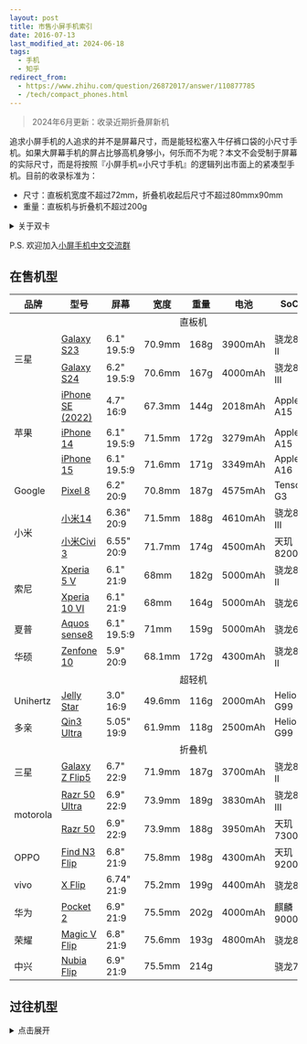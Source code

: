 ```yaml
---
layout: post
title: 市售小屏手机索引
date: 2016-07-13
last_modified_at: 2024-06-18
tags:
  - 手机
  - 知乎
redirect_from:
  - https://www.zhihu.com/question/26872017/answer/110877785
  - /tech/compact_phones.html
---
```

> 2024年6月更新：收录近期折叠屏新机

追求小屏手机的人追求的并不是屏幕尺寸，而是能轻松塞入牛仔裤口袋的小尺寸手机。如果大屏幕手机的屏占比够高机身够小，何乐而不为呢？本文不会受制于屏幕的实际尺寸，而是将按照『小屏手机=小尺寸手机』的逻辑列出市面上的紧凑型手机。目前的收录标准为：

- 尺寸：直板机宽度不超过72mm，折叠机收起后尺寸不超过80mmx90mm
- 重量：直板机与折叠机不超过200g

<details><summary>关于双卡</summary>
	<ul>
		<li>p: 实体SIM卡</li>
		<li>e: eSIM卡</li>
		<li>p+p: 双卡槽，不支持eSIM</li>
		<li>p+p/e: 双卡槽，支持双实体卡或实体+eSIM双卡双待</li>
		<li>p+e: 单卡槽，支持实体+eSIM双卡双待</li>
		<li>p/e+e: 单卡槽，支持双eSIM或者实体+eSIM双卡双待</li>
	</ul>
	<p><a href="https://bmzhp.com/uncategorized/516.html" target="_blank">ESIM支持情况</a>因销售市场而异。中国移动、中国电信、中国联通的ESIM业务仅限于手表、平板，并没有开放手机端业务，因此表中列出的全部手机的国行版本都是不支持ESIM的。</p>
</details>

P.S. 欢迎加入[小屏手机中文交流群](https://t.me/compact_phones)
## 在售机型

<table>
<thead><tr>
	<th>品牌</th>
	<th>型号</th>
	<th>屏幕</th>
	<th>宽度</th>
	<th>重量</th>
	<th>电池</th>
	<th>SoC</th>
	<th>双卡</th>
	<th>年份</th>
</tr>
</thead>
<tbody>
<tr>
	<td colspan="9" style="text-align:center">直板机</td>
</tr>
<tr>
	<td rowspan="2">三星</td>
	<td><a href="https://www.samsung.com/cn/smartphones/galaxy-s23/" target="_blank">Galaxy S23</a></td>
	<td>6.1" 19.5:9</td>
	<td>70.9mm</td>
	<td>168g</td>
	<td>3900mAh</td>
	<td>骁龙8 II</td>
	<td>p+p/e</td>
	<td>2023</td>
</tr>
<tr>
	<td><a href="https://www.samsung.com/cn/smartphones/galaxy-s24/" target="_blank">Galaxy S24</a></td>
	<td>6.2" 19.5:9</td>
	<td>70.6mm</td>
	<td>167g</td>
	<td>4000mAh</td>
	<td>骁龙8 III</td>
	<td>p+p/e</td>
	<td>2024</td>
</tr>
<tr>
	<td rowspan="3">苹果</td>
	<td><a href="https://www.apple.com.cn/iphone-se/" target="_blank">iPhone SE (2022)</a></td>
	<td>4.7" 16:9</td>
	<td>67.3mm</td>
	<td>144g</td>
	<td>2018mAh</td>
	<td>Apple A15</td>
	<td>p+e</td>
	<td>2022</td>
</tr>
<tr>
	<td><a href="https://www.apple.com.cn/iphone-14/" target="_blank">iPhone 14</a></td>
	<td>6.1" 19.5:9</td>
	<td>71.5mm</td>
	<td>172g</td>
	<td>3279mAh</td>
	<td>Apple A15</td>
	<td>p+p p/e+e</td>
	<td>2022</td>
</tr>
<tr>
	<td><a href="https://www.apple.com.cn/iphone-15/" target="_blank">iPhone 15</a></td>
	<td>6.1" 19.5:9</td>
	<td>71.6mm</td>
	<td>171g</td>
	<td>3349mAh</td>
	<td>Apple A16</td>
	<td>p+p p/e+e</td>
	<td>2023</td>
</tr>
<tr>
	<td rowspan="1">Google</td>
	<td><a href="https://store.google.com/us/product/pixel_8" target="_blank">Pixel 8</a></td>
	<td>6.2" 20:9</td>
	<td>70.8mm</td>
	<td>187g</td>
	<td>4575mAh</td>
	<td>Tensor G3</td>
	<td>p/e+e</td>
	<td>2023</td>
</tr>
<tr>
	<td rowspan="2">小米</td>
	<td><a href="https://www.mi.com/xiaomi-14" target="_blank">小米14</a></td>
	<td>6.36" 20:9</td>
	<td>71.5mm</td>
	<td>188g</td>
	<td>4610mAh</td>
	<td>骁龙8 III</td>
	<td>p+p/e</td>
	<td>2023</td>
</tr>
<tr>
	<td><a href="https://www.mi.com/xiaomi-civi-3" target="_blank">小米Civi 3</a></td>
	<td>6.55" 20:9</td>
	<td>71.7mm</td>
	<td>174g</td>
	<td>4500mAh</td>
	<td>天玑8200U</td>
	<td>p+p</td>
	<td>2023</td>
</tr>
<tr>
	<td rowspan="2">索尼</td>
	<td><a href="https://www.sonystyle.com.cn/products/xperia/xperia_5m5/xperia_5m5_blue.html" target="_blank">Xperia 5 V</a></td>
	<td>6.1" 21:9</td>
	<td>68mm</td>
	<td>182g</td>
	<td>5000mAh</td>
	<td>骁龙8 II</td>
	<td>p+p/e</td>
	<td>2023</td>
</tr>
<tr>
	<td><a href="https://www.sony.com.hk/zh/smartphones/products/xperia-10m6" target="_blank">Xperia 10 VI</a></td>
	<td>6.1" 21:9</td>
	<td>68mm</td>
	<td>164g</td>
	<td>5000mAh</td>
	<td>骁龙6</td>
	<td>p+p/e</td>
	<td>2024</td>
</tr>
<tr>
	<td rowspan="1">夏普</td>
	<td><a href="https://jp.sharp/products/aquos-sense8" target="_blank">Aquos sense8</a></td>
	<td>6.1" 19.5:9</td>
	<td>71mm</td>
	<td>159g</td>
	<td>5000mAh</td>
	<td>骁龙6</td>
	<td>p+e</td>
	<td>2023</td>
</tr>
<tr>
	<td>华硕</td>
	<td><a href="https://www.asus.com/us/mobile-handhelds/phones/zenfone/zenfone-10" target="_blank">Zenfone 10</a></td>
	<td>5.9" 20:9</td>
	<td>68.1mm</td>
	<td>172g</td>
	<td>4300mAh</td>
	<td>骁龙8 II</td>
	<td>p+p</td>
	<td>2023</td>
</tr>
<tr>
	<td colspan="9" style="text-align:center">超轻机</td>
</tr>
<tr>
	<td rowspan="1">Unihertz</td>
	<td><a href="https://item.jd.com/10081652740282.html" target="_blank">Jelly Star</a></td>
	<td>3.0" 16:9</td>
	<td>49.6mm</td>
	<td>116g</td>
	<td>2000mAh</td>
	<td>Helio G99</td>
	<td>p+p</td>
	<td>2023</td>
</tr>
<tr>
	<td rowspan="1">多亲</td>
	<td><a href="https://item.jd.com/100062650381.html" target="_blank">Qin3 Ultra</a></td>
	<td>5.05" 19:9</td>
	<td>61.9mm</td>
	<td>118g</td>
	<td>2500mAh</td>
	<td>Helio G99</td>
	<td>p</td>
	<td>2023</td>
</tr>
<tr>
	<td colspan="9" style="text-align:center">折叠机</td>
</tr>
<tr>
	<td rowspan="1">三星</td>
	<td><a href="https://www.samsung.com/cn/smartphones/galaxy-z-flip5/" target="_blank">Galaxy Z Flip5</a></td>
	<td>6.7" 22:9</td>
	<td>71.9mm</td>
	<td>187g</td>
	<td>3700mAh</td>
	<td>骁龙8 II</td>
	<td>p+e</td>
	<td>2023</td>
</tr>
<tr>
	<td rowspan="2">motorola</td>
	<td><a href="https://item.lenovo.com.cn/product/1037904.html" target="_blank">Razr 50 Ultra</a></td>
	<td>6.9" 22:9</td>
	<td>73.9mm</td>
	<td>189g</td>
	<td>3830mAh</td>
	<td>骁龙8s III</td>
	<td>p+p/e</td>
	<td>2024</td>
</tr>
<tr>
	<td><a href="https://item.lenovo.com.cn/product/1037904.html" target="_blank">Razr 50</a></td>
	<td>6.9" 22:9</td>
	<td>73.9mm</td>
	<td>188g</td>
	<td>3950mAh</td>
	<td>天玑7300X</td>
	<td>p+p/e</td>
	<td>2024</td>
</tr>
<tr>
	<td rowspan="1">OPPO</td>
	<td><a href="https://www.oppo.com/cn/smartphones/series-find-n/find-n3-flip/" target="_blank">Find N3 Flip</a></td>
	<td>6.8" 21:9</td>
	<td>75.8mm</td>
	<td>198g</td>
	<td>4300mAh</td>
	<td>天玑9200</td>
	<td>p+p/e</td>
	<td>2023</td>
</tr>
<tr>
	<td rowspan="1">vivo</td>
	<td><a href="https://www.vivo.com.cn/vivo/xflip" target="_blank">X Flip</a></td>
	<td>6.74" 21:9</td>
	<td>75.2mm</td>
	<td>199g</td>
	<td>4400mAh</td>
	<td>骁龙8+</td>
	<td>p+p</td>
	<td>2023</td>
</tr>
<tr>
	<td rowspan="1">华为</td>
	<td><a href="https://consumer.huawei.com/cn/phones/pocket-2/" target="_blank">Pocket 2</a></td>
	<td>6.9" 21:9</td>
	<td>75.5mm</td>
	<td>202g</td>
	<td>4000mAh</td>
	<td>麒麟9000S</td>
	<td>p+p</td>
	<td>2024</td>
</tr>
<tr>
	<td rowspan="1">荣耀</td>
	<td><a href="https://www.honor.com/cn/phones/honor-magic-v-flip/" target="_blank">Magic V Flip</a></td>
	<td>6.8" 21:9</td>
	<td>75.6mm</td>
	<td>193g</td>
	<td>4800mAh</td>
	<td>骁龙8+</td>
	<td>p+p</td>
	<td>2024</td>
</tr>
<tr>
	<td rowspan="1">中兴</td>
	<td><a href="https://www.ztedevices.com/cn/product/nubia-flip-5g/" target="_blank">Nubia Flip</a></td>
	<td>6.9" 21:9</td>
	<td>75.5mm</td>
	<td>214g</td>
	<td></td>
	<td>骁龙7</td>
	<td>p+p/e</td>
	<td>2024</td>
</tr>
</tbody>
</table>

## 过往机型

<details><summary>点击展开</summary>
<table>
	<thead><tr>
		<th>品牌</th>
		<th>型号</th>
		<th>屏幕</th>
		<th>宽度</th>
		<th>重量</th>
		<th>电池</th>
		<th>SoC</th>
		<th>双卡</th>
		<th>年份</th>
	</tr>
	</thead>
	<tbody>
	<tr>
		<td colspan="9" style="text-align:center">折叠机</td>
	</tr>
	<tr>
		<td rowspan="4">三星</td>
		<td>Galaxy Z Flip</td>
		<td>6.7" 22:9</td>
		<td>73.6mm</td>
		<td>183g</td>
		<td>3300mAh</td>
		<td>骁龙855+</td>
		<td></td>
		<td>2020</td>
	</tr>
	<tr>
		<td>Galaxy Z Flip 5G</td>
		<td>6.7" 22:9</td>
		<td>73.6mm</td>
		<td>183g</td>
		<td>3300mAh</td>
		<td>骁龙865+</td>
		<td>p+e</td>
		<td>2020</td>
	</tr>
	<tr>
		<td>Galaxy Z Flip3 5G</td>
		<td>6.7" 22:9</td>
		<td>72.2mm</td>
		<td>183g</td>
		<td>3300mAh</td>
		<td>骁龙888</td>
		<td>p+e</td>
		<td>2021</td>
	</tr>
	<tr>
		<td>Galaxy Z Flip4</td>
		<td>6.7" 22:9</td>
		<td>71.9mm</td>
		<td>187g</td>
		<td>3700mAh</td>
		<td>骁龙8</td>
		<td>p+e</td>
		<td>2022</td>
	</tr>
	<tr>
		<td rowspan="5">motorola</td>
		<td>Razr 2019</td>
		<td>6.2" 22:9</td>
		<td>72mm</td>
		<td>205g</td>
		<td>2510mAh</td>
		<td>骁龙710</td>
		<td>e</td>
		<td>2019</td>
	</tr>
	<tr>
		<td>Razr 5G</td>
		<td>6.2" 22:9</td>
		<td>72.6mm</td>
		<td>192g</td>
		<td>2800mAh</td>
		<td>骁龙765G</td>
		<td>p+e</td>
		<td>2020</td>
	</tr>
	<tr>
		<td>Razr 2022</td>
		<td>6.7" 20:9</td>
		<td>79.8mm</td>
		<td>200g</td>
		<td>3500mAh</td>
		<td>骁龙888</td>
		<td>p+e</td>
		<td>2022</td>
	</tr>
	<tr>
		<td>Razr 40 Ultra</td>
		<td>6.9" 22:9</td>
		<td>74mm</td>
		<td>189g</td>
		<td>3800mAh</td>
		<td>骁龙8+</td>
		<td>p+e</td>
		<td>2023</td>
	</tr>
	<tr>
		<td>Razr 40</td>
		<td>6.9" 22:9</td>
		<td>74mm</td>
		<td>189g</td>
		<td>4200mAh</td>
		<td>骁龙7</td>
		<td>p+p/e</td>
		<td>2023</td>
	</tr>
	<tr>
	<td rowspan="1">OPPO</td>
	<td>Find N2 Flip</td>
	<td>6.8" 21:9</td>
	<td>75.2mm</td>
	<td>191g</td>
	<td>4300mAh</td>
	<td>天玑9000+</td>
	<td></td>
	<td>2022</td>
	</tr>
	<tr>
		<td rowspan="2">华为</td>
		<td>P50 Pocket</td>
		<td>6.9" 21:9</td>
		<td>75.5mm</td>
		<td>190g</td>
		<td>4000mAh</td>
		<td>骁龙888</td>
		<td></td>
		<td>2021</td>
	</tr>
	<tr>
		<td>Pocket S</td>
		<td>6.9" 21:9</td>
		<td>75.5mm</td>
		<td>190g</td>
		<td>4000mAh</td>
		<td>骁龙778G</td>
		<td></td>
		<td>2022</td>
	</tr>
	<tr>
		<td colspan="9" style="text-align:center">直板机</td>
	</tr>
	<tr>
		<td rowspan="13">苹果</td>
		<td>iPhone SE</td>
		<td>4.0" 16:9</td>
		<td>58.6mm</td>
		<td>113g</td>
		<td>1642mAh</td>
		<td>Apple A9</td>
		<td>p</td>
		<td>2016</td>
	</tr>
	<tr>
		<td>iPhone 7</td>
		<td>4.7" 16:9</td>
		<td>67.1mm</td>
		<td>138g</td>
		<td>1960mAh</td>
		<td>Apple A10</td>
		<td>p</td>
		<td>2016</td>
	</tr>
	<tr>
		<td>iPhone 8</td>
		<td>4.7" 16:9</td>
		<td>67.3mm</td>
		<td>148g</td>
		<td>1821mAh</td>
		<td>Apple A11</td>
		<td>p</td>
		<td>2017</td>
	</tr>
	<tr>
		<td>iPhone SE</td>
		<td>4.7" 16:9</td>
		<td>67.3mm</td>
		<td>148g</td>
		<td>1821mAh</td>
		<td>Apple A13</td>
		<td>p+e</td>
		<td>2020</td>
	</tr>
	<tr>
		<td>Phone 12 mini</td>
		<td>5.4" 19.5:9</td>
		<td>64.2mm</td>
		<td>133g</td>
		<td>2227mAh</td>
		<td>Apple A14</td>
		<td>p+e</td>
		<td>2020</td>
	</tr>
	<tr>
		<td>iPhone 13 mini</td>
		<td>5.4" 19.5:9</td>
		<td>64.2mm</td>
		<td>140g</td>
		<td>2406mAh</td>
		<td>Apple A15</td>
		<td>p+e</td>
		<td>2021</td>
	</tr>
	<tr>
		<td>iPhone SE</td>
		<td>4.7" 16:9</td>
		<td>67.3mm</td>
		<td>144g</td>
		<td>2018mAh</td>
		<td>Apple A15</td>
		<td>p+e</td>
		<td>2022</td>
	</tr>
	<tr>
		<td>iPhone X</td>
		<td>5.8" 19.5:9</td>
		<td>70.9mm</td>
		<td>174g</td>
		<td>2716mAh</td>
		<td>Apple A11</td>
		<td>p</td>
		<td>2017</td>
	</tr>
	<tr>
		<td>iPhone Xs</td>
		<td>5.8" 19.5:9</td>
		<td>70.9mm</td>
		<td>177g</td>
		<td>2658mAh</td>
		<td>Apple A12</td>
		<td>p+p/e</td>
		<td>2018</td>
	</tr>
	<tr>
		<td>iPhone 11 Pro</td>
		<td>5.8" 19.5:9</td>
		<td>71.4mm</td>
		<td>188g</td>
		<td>3046mAh</td>
		<td>Apple A13</td>
		<td>p+p/e</td>
		<td>2019</td>
	</tr>
	<tr>
		<td>iPhone 12</td>
		<td>6.1" 19.5:9</td>
		<td>71.5mm</td>
		<td>164g</td>
		<td>2815mAh</td>
		<td>Apple A14</td>
		<td>p+p/e</td>
		<td>2020</td>
	</tr>
	<tr>
		<td>iPhone 13</td>
		<td>6.1" 19.5:9</td>
		<td>71.5mm</td>
		<td>173g</td>
		<td>3227mAh</td>
		<td>Apple A15</td>
		<td>p+p p/e+e</td>
		<td>2021</td>
	</tr>
	<tr>
		<td>iPhone 14</td>
		<td>6.1" 19.5:9</td>
		<td>71.5mm</td>
		<td>173g</td>
		<td>3279mAh</td>
		<td>Apple A15</td>
		<td>p+p p/e+e</td>
		<td>2022</td>
	</tr>
	<tr>
		<td rowspan="12">索尼</td>
		<td>Xperia X Compact</td>
		<td>4.6" 16:9</td>
		<td>65mm</td>
		<td>135g</td>
		<td>2700mAh</td>
		<td>骁龙650</td>
		<td>p</td>
		<td>2016</td>
	</tr>
	<tr>
		<td>Xperia XZ1 Compact</td>
		<td>4.6" 16:9</td>
		<td>65mm</td>
		<td>140g</td>
		<td>2700mAh</td>
		<td>骁龙835</td>
		<td>p</td>
		<td>2017</td>
	</tr>
	<tr>
		<td>Xperia XZ2 Compact</td>
		<td>5.0" 18:9</td>
		<td>65mm</td>
		<td>168g</td>
		<td>2870mAh</td>
		<td>骁龙845</td>
		<td>p p+p</td>
		<td>2018</td>
	</tr>
	<tr>
		<td>Xperia 5</td>
		<td>6.1" 21:9</td>
		<td>68mm</td>
		<td>164g</td>
		<td>3140mAh</td>
		<td>骁龙855</td>
		<td>p p+p</td>
		<td>2019</td>
	</tr>
	<tr>
		<td>Xperia 5 II</td>
		<td>6.1" 21:9</td>
		<td>68mm</td>
		<td>163g</td>
		<td>4000mAh</td>
		<td>骁龙865</td>
		<td>p p+p</td>
		<td>2020</td>
	</tr>
	<tr>
		<td>Xperia 5 III</td>
		<td>6.1" 21:9</td>
		<td>68mm</td>
		<td>168g</td>
		<td>4500mAh</td>
		<td>骁龙888</td>
		<td>p p+p</td>
		<td>2021</td>
	</tr>
	<tr>
		<td>Xperia 5 IV</td>
		<td>6.1" 21:9</td>
		<td>67mm</td>
		<td>172g</td>
		<td>5000mAh</td>
		<td>骁龙8</td>
		<td>p+p/e</td>
		<td>2022</td>
	</tr>
		<tr>
		<td>Xperia 10</td>
		<td>6.0" 21:9</td>
		<td>68mm</td>
		<td>162g</td>
		<td>2870mAh</td>
		<td>骁龙630</td>
		<td>p p+p</td>
		<td>2019</td>
	</tr>
	<tr>
		<td>Xperia 10 II</td>
		<td>6.0" 21:9</td>
		<td>69mm</td>
		<td>151g</td>
		<td>3600mAh</td>
		<td>骁龙665</td>
		<td>p p+p</td>
		<td>2020</td>
	</tr>
	<tr>
		<td>Xperia 10 III</td>
		<td>6.0" 21:9</td>
		<td>68mm</td>
		<td>169g</td>
		<td>4500mAh</td>
		<td>骁龙690</td>
		<td>p p+p</td>
		<td>2021</td>
	</tr>
	<tr>
		<td>Xperia 10 IV</td>
		<td>6.0" 21:9</td>
		<td>67mm</td>
		<td>161g</td>
		<td>5000mAh</td>
		<td>骁龙695</td>
		<td>p+p/e</td>
		<td>2022</td>
	</tr>
	<tr>
		<td>Xperia 10 V</td>
		<td>6.1" 21:9</td>
		<td>68mm</td>
		<td>158g</td>
		<td>5000mAh</td>
		<td>骁龙695</td>
		<td>p+p/e</td>
		<td>2023</td>
	</tr>
	<tr>
		<td rowspan="3">夏普</td>
		<td>AQUOS R Compact</td>
		<td>4.9" 17:9</td>
		<td>66mm</td>
		<td>140g</td>
		<td>2500mAh</td>
		<td>骁龙660</td>
		<td></td>
		<td>2017</td>
	</tr>
	<tr>
		<td>AQUOS R2 Compact</td>
		<td>5.2" 19:9</td>
		<td>64mm</td>
		<td>135g</td>
		<td>2500mAh</td>
		<td>骁龙845</td>
		<td></td>
		<td>2019</td>
	</tr>
	<tr>
		<td>AQUOS sense7</td>
		<td>6.1" 20:9</td>
		<td>70mm</td>
		<td>158g</td>
		<td>4570mAh</td>
		<td>骁龙695</td>
		<td></td>
		<td>2023</td>
	</tr>
	<tr>
		<td rowspan="2">华硕</td>
		<td>Zenfone 8</td>
		<td>5.9" 20:9</td>
		<td>68.5mm</td>
		<td>169g</td>
		<td>4000mAh</td>
		<td>骁龙888</td>
		<td></td>
		<td>2021</td>
	</tr>
	<tr>
		<td>Zenfone 9</td>
		<td>5.9" 20:9</td>
		<td>68.5mm</td>
		<td>169g</td>
		<td>4300mAh</td>
		<td>骁龙8+</td>
		<td></td>
		<td>2022</td>
	</tr>
	<tr>
		<td rowspan="9">三星</td>
		<td>Galaxy S8</td>
		<td>5.8" 18.5:9</td>
		<td>68.1mm</td>
		<td>155g</td>
		<td>3000mAh</td>
		<td>骁龙835</td>
		<td></td>
		<td>2017</td>
	</tr>
	<tr>
		<td>Galaxy S9</td>
		<td>5.8" 18.5:9</td>
		<td>68.7mm</td>
		<td>163g</td>
		<td>3000mAh</td>
		<td>骁龙845</td>
		<td></td>
		<td>2018</td>
	</tr>
	<tr>
		<td>Galaxy S10e</td>
		<td>5.8" 19:9</td>
		<td>69.9mm</td>
		<td>150g</td>
		<td>3100mAh</td>
		<td>骁龙855</td>
		<td></td>
		<td>2019</td>
	</tr>
	<tr>
		<td>Galaxy S10</td>
		<td>6.1" 19:9</td>
		<td>70.4mm</td>
		<td>157g</td>
		<td>3400mAh</td>
		<td>骁龙855</td>
		<td></td>
		<td>2019</td>
	</tr>
	<tr>
		<td>Galaxy Note10</td>
		<td>6.3" 19:9</td>
		<td>71.8mm</td>
		<td>168g</td>
		<td>3500mAh</td>
		<td>骁龙855</td>
		<td></td>
		<td>2019</td>
	</tr>
	<tr>
		<td>Galaxy S20</td>
		<td>6.2" 19.5:9</td>
		<td>69.1mm</td>
		<td>163g</td>
		<td>4000mAh</td>
		<td>骁龙865</td>
		<td>p+p/e</td>
		<td>2020</td>
	</tr>
	<tr>
		<td>Galaxy S21 5G</a></td>
		<td>6.2" 20:9</td>
		<td>71.2mm</td>
		<td>169g</td>
		<td>4000mAh</td>
		<td>骁龙888</td>
		<td>p+p/e</td>
		<td>2021</td>
	</tr>
	<tr>
		<td>Galaxy S22</a></td>
		<td>6.1" 19.5:9</td>
		<td>70.6mm</td>
		<td>167g</td>
		<td>3700mAh</td>
		<td>骁龙8</td>
		<td>p+p/e</td>
		<td>2022</td>
	</tr>
	<tr>
		<td>Galaxy S23</td>
		<td>6.1" 19.5:9</td>
		<td>70.9mm</td>
		<td>168g</td>
		<td>3900mAh</td>
		<td>骁龙8 II</td>
		<td>p+p/e</td>
		<td>2023</td>
	</tr>
	<tr>
		<td rowspan="8">小米</td>
		<td>小米6</td>
		<td>5.15" 16:9</td>
		<td>70.5mm</td>
		<td>168g</td>
		<td>3350mAh</td>
		<td>骁龙835</td>
		<td>p+p</td>
		<td>2017</td>
	</tr>
	<tr>
		<td>小米12</td>
		<td>6.28" 20:9</td>
		<td>69.9mm</td>
		<td>180g</td>
		<td>4500mAh</td>
		<td>骁龙8</td>
		<td>p+p</td>
		<td>2021</td>
	</tr>
	<tr>
		<td>小米12X</td>
		<td>6.28" 20:9</td>
		<td>69.9mm</td>
		<td>176g</td>
		<td>4500mAh</td>
		<td>骁龙870</td>
		<td>p+p</td>
		<td>2021</td>
	</tr>
	<tr>
		<td>小米12S</td>
		<td>6.28" 20:9</td>
		<td>69.9mm</td>
		<td>179g</td>
		<td>4500mAh</td>
		<td>骁龙8+</td>
		<td>p+p</td>
		<td>2022</td>
	</tr>
	<tr>
		<td>小米13</td>
		<td>6.28" 20:9</td>
		<td>71.5mm</td>
		<td>189g</td>
		<td>4500mAh</td>
		<td>骁龙8 II</td>
		<td>p+p/e</td>
		<td>2022</td>
	</tr>
	<tr>
		<td>小米9 SE</td>
		<td>5.97" 19.5:9</td>
		<td>70.5mm</td>
		<td>155g</td>
		<td>3070mAh</td>
		<td>骁龙712</td>
		<td>p+p</td>
		<td>2019</td>
	</tr>
	<tr>
		<td>小米Civi</td>
		<td>6.55" 20:9</td>
		<td>71.5mm</td>
		<td>166g</td>
		<td>4500mAh</td>
		<td>骁龙788</td>
		<td>p+p</td>
		<td>2021</td>
	</tr>
		<tr>
		<td>小米Civi 1S</td>
		<td>6.55" 20:9</td>
		<td>71.5mm</td>
		<td>166g</td>
		<td>4500mAh</td>
		<td>骁龙788+</td>
		<td>p+p</td>
		<td>2022</td>
	</tr>
	<tr>
		<td rowspan="8">Google</td>
		<td>Pixel</td>
		<td>5.0" 16:9</td>
		<td>69.5mm</td>
		<td>143g</td>
		<td>2770mAh</td>
		<td>骁龙821</td>
		<td>p</td>
		<td>2016</td>
	</tr>
	<tr>
		<td>Pixel 2</td>
		<td>5.0" 16:9</td>
		<td>69.7mm</td>
		<td>143g</td>
		<td>2700mAh</td>
		<td>骁龙835</td>
		<td>p</td>
		<td>2017</td>
	</tr>
	<tr>
		<td>Pixel 3</td>
		<td>5.5" 18:9</td>
		<td>68.2mm</td>
		<td>148g</td>
		<td>2915mAh</td>
		<td>骁龙845</td>
		<td>p+e</td>
		<td>2018</td>
	</tr>
	<tr>
		<td>Pixel 3a</td>
		<td>5.6" 18.5:9</td>
		<td>70.1mm</td>
		<td>147g</td>
		<td>3000mAh</td>
		<td>骁龙670</td>
		<td>p+e</td>
		<td>2019</td>
	</tr>
	<tr>
		<td>Pixel 4</td>
		<td>5.7" 19:9</td>
		<td>68.8mm</td>
		<td>162g</td>
		<td>2800mAh</td>
		<td>骁龙855</td>
		<td>p+e</td>
		<td>2019</td>
	</tr>
	<tr>
		<td>Pixel 4a</td>
		<td>5.81" 19.5:9</td>
		<td>69.4mm</td>
		<td>143g</td>
		<td>3140mAh</td>
		<td>骁龙730G</td>
		<td>p+e</td>
		<td>2020</td>
	</tr>
	<tr>
		<td>Pixel 5</td>
		<td>6.0" 19.5:9</td>
		<td>70.4mm</td>
		<td>151g</td>
		<td>4080mAh</td>
		<td>骁龙765G</td>
		<td>p+e</td>
		<td>2020</td>
	</tr>
	<tr>
		<td>Pixel 6a</td>
		<td>6.1" 20:9</td>
		<td>71.8mm</td>
		<td>178g</td>
		<td>4410mAh</td>
		<td>Tensor</td>
		<td>p+e</td>
		<td>2022</td>
	</tr>
	<tr>
		<td rowspan="4">华为</td>
		<td>P10</td>
		<td>5.1" 16:9</td>
		<td>69.3mm</td>
		<td>145g</td>
		<td>3200mAh</td>
		<td>麒麟960</td>
		<td></td>
		<td>2017</td>
	</tr>
	<tr>
		<td>P20</td>
		<td>5.8" 18.5:9</td>
		<td>70.8mm</td>
		<td>165g</td>
		<td>3400mAh</td>
		<td>麒麟970</td>
		<td></td>
		<td>2018</td>
	</tr>
	<tr>
		<td>P30</td>
		<td>6.1" 19.5:9</td>
		<td>71.4mm</td>
		<td>165g</td>
		<td>3650mAh</td>
		<td>麒麟980</td>
		<td></td>
		<td>2019</td>
	</tr>
	<tr>
		<td>P40</a></td>
		<td>6.1" 19.5:9</td>
		<td>71.06mm</td>
		<td>175g</td>
		<td>3800mAh</td>
		<td>麒麟990 5G</td>
		<td></td>
		<td>2020</td>
	</tr>
	<tr>
		<td rowspan="2">魅族</td>
		<td>魅族18</td>
		<td>6.2" 20:9</td>
		<td>69.2mm</td>
		<td>162g</td>
		<td>4000mAh</td>
		<td>骁龙888</td>
		<td></td>
		<td>2021</td>
	</tr>
	<tr>
		<td>魅族18s</a></td>
		<td>6.2" 20:9</td>
		<td>69.2mm</td>
		<td>162g</td>
		<td>4000mAh</td>
		<td>骁龙888+</td>
		<td></td>
		<td>2021</td>
	</tr>
</tbody>
</table>
</details>